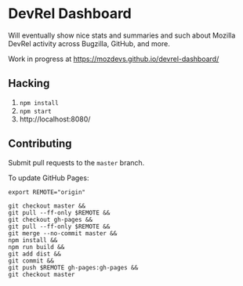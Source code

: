 # DevRel Dashboard

Will eventually show nice stats and summaries and such about Mozilla DevRel activity across Bugzilla, GitHub, and more.

Work in progress at https://mozdevs.github.io/devrel-dashboard/

## Hacking

1. `npm install`
2. `npm start`
3. http://localhost:8080/

## Contributing

Submit pull requests to the `master` branch.

To update GitHub Pages:

```
export REMOTE="origin"

git checkout master &&
git pull --ff-only $REMOTE &&
git checkout gh-pages &&
git pull --ff-only $REMOTE &&
git merge --no-commit master &&
npm install &&
npm run build &&
git add dist &&
git commit &&
git push $REMOTE gh-pages:gh-pages &&
git checkout master
```

